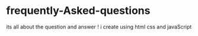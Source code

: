 # frequently-Asked-questions
its all about the question and answer ! i create using html css and javaScript
